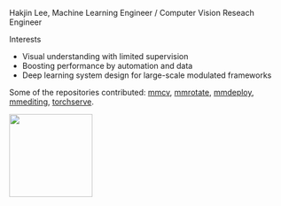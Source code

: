 Hakjin Lee, Machine Learning Engineer / Computer Vision Reseach Engineer

Interests
* Visual understanding with limited supervision
* Boosting performance by automation and data
* Deep learning system design for large-scale modulated frameworks

Some of the repositories contributed: [mmcv](https://github.com/open-mmlab/mmcv/commits?author=nijkah), [mmrotate](https://github.com/open-mmlab/mmrotate/pulls?q=is%3Apr+author%3Anijkah+), [mmdeploy](https://github.com/open-mmlab/mmdeploy/commits?author=nijkah), [mmediting](https://github.com/open-mmlab/mmediting/pulls?q=is%3Apr+nijkah), [torchserve](https://github.com/pytorch/serve/issues?q=author%3Anijkah+).

<img src="https://github-readme-stats.vercel.app/api?username=nijkah&show_icons=true&theme=tokyonight&layout=compact" height="150">



<!--
**nijkah/nijkah** is a ✨ _special_ ✨ repository because its `README.md` (this file) appears on your GitHub profile.

Here are some ideas to get you started:

- 🔭 I’m currently working on ...
- 🌱 I’m currently learning ...
- 👯 I’m looking to collaborate on ...
- 🤔 I’m looking for help with ...
- 💬 Ask me about ...
- 📫 How to reach me: ...
- 😄 Pronouns: ...
- ⚡ Fun fact: ...
-->

